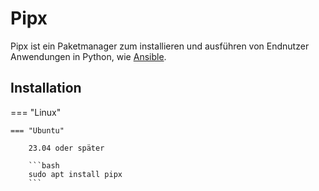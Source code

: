 # Pipx

Pipx ist ein Paketmanager zum installieren und ausführen von Endnutzer Anwendungen in Python, wie [Ansible](../../../devops/ansible/index.md).

## Installation

=== "Linux"

    === "Ubuntu"

        23.04 oder später

        ```bash
        sudo apt install pipx
        ```
